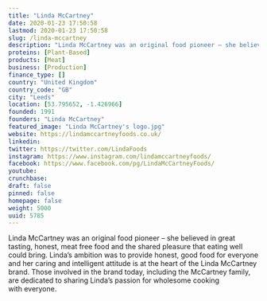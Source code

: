```yaml
---
title: "Linda McCartney"
date: 2020-01-23 17:50:58
lastmod: 2020-01-23 17:50:58
slug: /linda-mccartney
description: "Linda McCartney was an original food pioneer – she believed in great tasting, honest, meat free food and the shared pleasure that eating well could bring. Linda’s ambition was to provide honest, good food for everyone and her caring and intelligent attitude is at the heart of the Linda McCartney brand. Those involved in the brand today, including the McCartney family, are dedicated to sharing Linda’s passion for wholesome cooking with everyone."
proteins: [Plant-Based]
products: [Meat]
business: [Production]
finance_type: []
country: "United Kingdom"
country_code: "GB"
city: "Leeds"
location: [53.795652, -1.426966]
founded: 1991
founders: "Linda McCartney"
featured_image: "Linda McCartney's logo.jpg"
website: https://lindamccartneyfoods.co.uk/
linkedin: 
twitter: https://twitter.com/LindaFoods
instagram: https://www.instagram.com/lindamccartneyfoods/
facebook: https://www.facebook.com/pg/LindaMcCartneyFoods/
youtube: 
crunchbase: 
draft: false
pinned: false
homepage: false
weight: 5000
uuid: 5785
---
```

Linda McCartney was an original food pioneer – she believed in great tasting, honest, meat free food and the shared pleasure that eating well could bring. Linda’s ambition was to provide honest, good food for everyone and her caring and intelligent attitude is at the heart of the Linda McCartney brand. Those involved in the brand today, including the McCartney family, are dedicated to sharing Linda’s passion for wholesome cooking with everyone.
